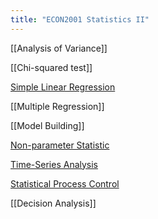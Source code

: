 ```yaml
---
title: "ECON2001 Statistics II"
---
```


[[Analysis of Variance]]

[[Chi-squared test]]

[Simple Linear Regression](Simple%20Linear%20Regression.md)

[[Multiple Regression]]

[[Model Building]]

[Non-parameter Statistic](Non-parameter%20Statistic.md)

[Time-Series Analysis](Time-Series%20Analysis.md)

[Statistical Process Control](Statistical%20Process%20Control.md)

[[Decision Analysis]]
